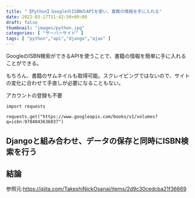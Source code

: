 ```yaml
---
title: "【Python】GoogleのISBNのAPIを使い、書籍の情報を手に入れる"
date: 2022-03-17T11:42:50+09:00
draft: false
thumbnail: "images/python.jpg"
categories: [ "サーバーサイド" ]
tags: [ "python","api","django","ajax" ]
---
```



GoogleのISBN検索ができるAPIを使うことで、書籍の情報を簡単に手に入れることができる。

もちろん、書籍のサムネイルも取得可能。スクレイピングではないので、サイトの変化に合わせて手直しが必要になることもない。

アカウントの登録も不要


    import requests

    requests.get("https://www.googleapis.com/books/v1/volumes?q=isbn:9784043636037")


## Djangoと組み合わせ、データの保存と同時にISBN検索を行う




## 結論


参照元:https://qiita.com/TakeshiNickOsanai/items/2d9c30cedcba21f36669



